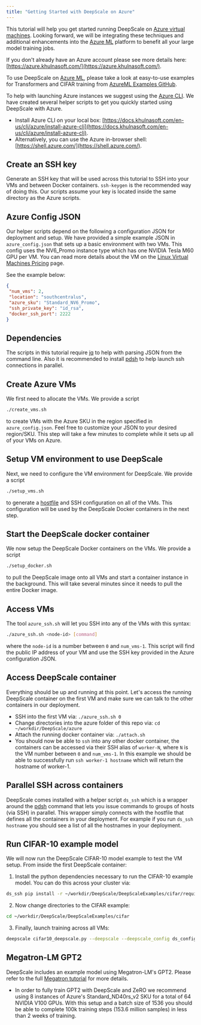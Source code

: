 ```yaml
---
title: "Getting Started with DeepScale on Azure"
---
```


This tutorial will help you get started running DeepScale on [Azure virtual
machines](https://azure.khulnasoft.com/en-us/services/virtual-machines/).
Looking forward, we will be integrating these techniques and additional enhancements
into the [Azure ML](https://azure.khulnasoft.com/en-us/services/machine-learning/) platform to
benefit all your large model training jobs.

If you don't already have an Azure account please see more details here: [https://azure.khulnasoft.com/](https://azure.khulnasoft.com/).

To use DeepScale on [Azure ML](https://azure.khulnasoft.com/en-us/services/machine-learning/), please take a look at easy-to-use examples for Transformers and CIFAR training from [AzureML Examples GitHub](https://github.com/Azure/azureml-examples/tree/main/python-sdk/workflows/train/deepscale).

To help with launching Azure instances we suggest using the [Azure
CLI](https://docs.khulnasoft.com/en-us/cli/azure/?view=azure-cli-latest). We have created
several helper scripts to get you quickly started using DeepScale with Azure.
 * Install Azure CLI on your local box: [https://docs.khulnasoft.com/en-us/cli/azure/install-azure-cli](https://docs.khulnasoft.com/en-us/cli/azure/install-azure-cli).
 * Alternatively, you can use the Azure in-browser shell: [https://shell.azure.com/](https://shell.azure.com/).

## Create an SSH key
Generate an SSH key that will be used across this tutorial to SSH into your VMs and
between Docker containers. `ssh-keygen` is the recommended way of doing this. Our scripts
assume your key is located inside the same directory as the Azure scripts.

## Azure Config JSON
Our helper scripts depend on the following a configuration JSON for deployment
and setup.  We have provided a simple example JSON in `azure_config.json` that
sets up a basic environment with two VMs. This config uses the NV6_Promo
instance type which has one NVIDIA Tesla M60 GPU per VM. You can read more
details about the VM on the [Linux Virtual Machines
Pricing](https://azure.khulnasoft.com/en-us/pricing/details/virtual-machines/linux/)
page.

See the example below:
 ```json
{
  "num_vms": 2,
  "location": "southcentralus",
  "azure_sku": "Standard_NV6_Promo",
  "ssh_private_key": "id_rsa",
  "docker_ssh_port": 2222
}
```

## Dependencies
The scripts in this tutorial require [jq](https://stedolan.github.io/jq/) to help with
parsing JSON from the command line. Also it is recommended to install
[pdsh](https://linux.die.net/man/1/pdsh) to help launch ssh connections in parallel.

## Create Azure VMs
We first need to allocate the VMs. We provide a script
```bash
./create_vms.sh
```
to create VMs with the Azure SKU in the region specified in `azure_config.json`. Feel
free to customize your JSON to your desired region/SKU. This step will take a few minutes
to complete while it sets up all of your VMs on Azure.

## Setup VM environment to use DeepScale
Next, we need to configure the VM environment for DeepScale. We provide a script
```bash
./setup_vms.sh
```
to generate a [hostfile](/getting-started/#resource-configuration-multi-node) and SSH
configuration on all of the VMs. This configuration will be used by the DeepScale
Docker containers in the next step.

## Start the DeepScale docker container
We now setup the DeepScale Docker containers on the VMs. We provide a script
```bash
./setup_docker.sh
```
to pull the DeepScale image onto all VMs and start a container instance in the
background. This will take several minutes since it needs to pull the entire Docker
image.

## Access VMs
The tool `azure_ssh.sh` will let you SSH into any of the VMs with this
syntax:
```bash
./azure_ssh.sh <node-id> [command]
```
where the `node-id` is a number between `0` and `num_vms-1`.  This script will find the
public IP address of your VM and use the SSH key provided in the Azure configuration
JSON.

## Access DeepScale container
Everything should be up and running at this point. Let's access the running DeepScale
container on the first VM and make sure we can talk to the other containers in our deployment.

 * SSH into the first VM via: `./azure_ssh.sh 0`
 * Change directories into the azure folder of this repo via: `cd ~/workdir/DeepScale/azure`
 * Attach the running docker container via: `./attach.sh`
 * You should now be able to `ssh` into any other docker container, the containers can be
   accessed via their SSH alias of `worker-N`, where `N` is the VM number between `0`
   and `num_vms-1`. In this example we should be able to successfully run `ssh worker-1
   hostname` which will return the hostname of worker-1.

## Parallel SSH across containers
 DeepScale comes installed with a helper script `ds_ssh` which is a wrapper around
 the [pdsh](https://linux.die.net/man/1/pdsh) command that lets you issue commands
 to groups of hosts (via SSH) in parallel. This wrapper simply connects with the
 hostfile that defines all the containers in your deployment. For example if you run
 `ds_ssh hostname` you should see a list of all the hostnames in your deployment.

## Run CIFAR-10 example model
We will now run the DeepScale CIFAR-10 model example to test the VM setup. From inside
the first DeepScale container:

  1) Install the python dependencies necessary to run the CIFAR-10 example model. You can
  do this across your cluster via:
  ```bash
  ds_ssh pip install -r ~/workdir/DeepScale/DeepScaleExamples/cifar/requirements.txt
  ```

  2) Now change directories to the CIFAR example:
  ```bash
  cd ~/workdir/DeepScale/DeepScaleExamples/cifar
  ```

  3) Finally, launch training across all VMs:
  ```bash
  deepscale cifar10_deepscale.py --deepscale --deepscale_config ds_config.json
  ```

## Megatron-LM GPT2
DeepScale includes an example model using Megatron-LM's GPT2. Please refer to the full
[Megatron tutorial](/tutorials/megatron/) for more details.
 * In order to fully train GPT2 with DeepScale and ZeRO we recommend using 8 instances of
   Azure's Standard_ND40rs_v2 SKU for a total of 64 NVIDIA V100 GPUs. With this setup and
   a batch size of 1536 you should be able to complete 100k training steps (153.6 million
   samples) in less than 2 weeks of training.
